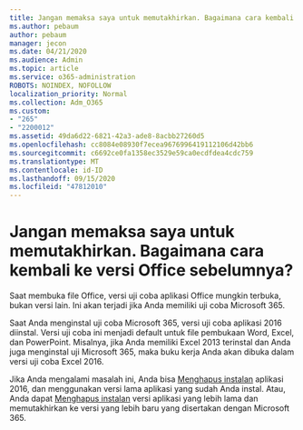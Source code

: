 ```yaml
---
title: Jangan memaksa saya untuk memutakhirkan. Bagaimana cara kembali ke versi Office sebelumnya?
ms.author: pebaum
author: pebaum
manager: jecon
ms.date: 04/21/2020
ms.audience: Admin
ms.topic: article
ms.service: o365-administration
ROBOTS: NOINDEX, NOFOLLOW
localization_priority: Normal
ms.collection: Adm_O365
ms.custom:
- "265"
- "2200012"
ms.assetid: 49da6d22-6821-42a3-ade8-8acbb27260d5
ms.openlocfilehash: cc8084e08930f7ecea9676996419112106d42bb6
ms.sourcegitcommit: c6692ce0fa1358ec3529e59ca0ecdfdea4cdc759
ms.translationtype: MT
ms.contentlocale: id-ID
ms.lasthandoff: 09/15/2020
ms.locfileid: "47812010"
---
```

# <a name="dont-force-me-to-upgrade-how-do-i-go-back-to-the-previous-office-version"></a>Jangan memaksa saya untuk memutakhirkan. Bagaimana cara kembali ke versi Office sebelumnya?

Saat membuka file Office, versi uji coba aplikasi Office mungkin terbuka, bukan versi lain. Ini akan terjadi jika Anda memiliki uji coba Microsoft 365.
  
Saat Anda menginstal uji coba Microsoft 365, versi uji coba aplikasi 2016 diinstal. Versi uji coba ini menjadi default untuk file pembukaan Word, Excel, dan PowerPoint. Misalnya, jika Anda memiliki Excel 2013 terinstal dan Anda juga menginstal uji Microsoft 365, maka buku kerja Anda akan dibuka dalam versi uji coba Excel 2016.
  
Jika Anda mengalami masalah ini, Anda bisa [Menghapus instalan](https://support.office.com/article/9dd49b83-264a-477a-8fcc-2fdf5dbf61d8.aspx) aplikasi 2016, dan menggunakan versi lama aplikasi yang sudah Anda instal. Atau, Anda dapat [Menghapus instalan](https://support.office.com/article/9dd49b83-264a-477a-8fcc-2fdf5dbf61d8.aspx) versi aplikasi yang lebih lama dan memutakhirkan ke versi yang lebih baru yang disertakan dengan Microsoft 365.
